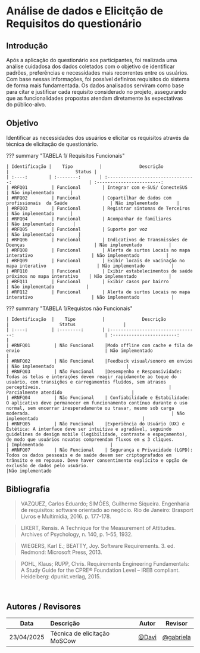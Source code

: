 # Análise de dados e Elicitção de Requisitos do questionário


## Introdução 
Após a aplicação do questionário aos participantes, foi realizada uma análise cuidadosa dos dados coletados com o objetivo de identificar padrões, preferências e necessidades mais recorrentes entre os usuários. Com base nessas informações, foi possível definiros requisitos do sistema de forma mais fundamentada. Os dados analisados serviram como base para citar e justificar cada requisito considerado no projeto, assegurando que as funcionalidades propostas atendam diretamente às expectativas do público-alvo.

## Objetivo 
Identificar as necessidades dos usuários e elicitar os requisitos através da técnica de elicitação de questionário.

??? summary "TABELA 1/ Requisitos Funcionais"
 

    | Identificação |    Tipo          |              Descrição                                          |                         Status |               
    | :----:        | :--------:       | :---------------------------------:                             | :------------------------:                     
    | #RFQ01         | Funcional        | Integrar com e-SUS/ ConecteSUS                                  | Não implementado      |                     
    | #RFQ02         | Funcional        | Copartilhar de dados com profissionais  da Saúde                | Não implementado       |                   
    | #RFQ03         | Funcional        | Registrar sintomas de Terceiros                                 | Não implementado      |                  
    | #RFQ04         | Funcional        | Acompanhar de familiares                                        | Não implementado       |                    
    | #RFQ05         | Funcional        | Suporte por voz                                                 | Não implementado         |                   
    | #RFQ06         | Funcional        | Indicativos de Transmissões de Doenças                          | Não implementado          |                  
    | #RFQ08         | Funcional        | Alerta de surtos Locais no mapa interativo                      | Não implementado          |                  
    | #RFQ09         | Funcional        | Exibir locais de vacinação no mapa interativo                   | Não implementado          |               
    | #RFQ10         | Funcional        | Exibir estabelecimentos de saúde próximos no mapa interativo    | Não implementado            |                
    | #RFQ11         | Funcional        | Exibir casos por bairro                                         | Não implementado            |                
    | #RFQ12         | Funcional        | Alerta de surtos Locais no mapa interativo                      | Não implementado            |                



??? summary "TABELA 1/Requistos não Funcionais"


    | Identificação  |    Tipo          |              Descrição                                               |                   Status                  |   
    | :----:         | :--------:       | :---------------------------------:                                  | :------------------------:                |    
    | #RNFQ01         | Não Funcional    |Modo offline com cache e fila de envio                                | Não implementado                          | 
    | #RNFQ02         | Não Funcional    |Feedback visual/sonoro em envios                                      | Não implementado                           | 
    | #RNFQ03         | Não Funcional    |Desempenho e Responsividade: Todas as telas e interações devem reagir rapidamente ao toque do usuário, com transições e carregamentos fluídos, sem atrasos perceptíveis.                                                | Parcialmente atendido                          | 
    | #RNFQ04         | Não Funcional    | Confiabilidade e Estabilidade: O aplicativo deve permanecer em funcionamento contínuo durante o uso normal, sem encerrar inesperadamente ou travar, mesmo sob carga moderada.                                                     | Não implementado                                       | 
    | #RNFQ05         | Não Funcional    |Experiência do Usuário (UX) e Estética: A interface deve ser intuitiva e agradável, seguindo guidelines de design mobile (legibilidade, contraste e espaçamento), de modo que usuários novatos compreendam fluxos em ≤ 3 cliques.                                                     | Implementado                         | 
    | #RNFQ07         | Não Funcional    | Segurança e Privacidade (LGPD): Todos os dados pessoais e de saúde devem ser criptografados em trânsito e em repouso. Deve haver consentimento explícito e opção de exclusão de dados pelo usuário.                                                   |Não implementado

## Bibliografia

> VAZQUEZ, Carlos Eduardo; SIMÕES, Guilherme Siqueira. Engenharia de requisitos: software orientado ao negócio. Rio de Janeiro: Brasport Livros e Multimídia, 2016. p. 177-178.

> LIKERT, Rensis. A Technique for the Measurement of Attitudes. Archives of Psychology, n. 140, p. 1–55, 1932.

> WIEGERS, Karl E.; BEATTY, Joy. Software Requirements. 3. ed. Redmond: Microsoft Press, 2013.

> POHL, Klaus; RUPP, Chris. Requirements Engineering Fundamentals: A Study Guide for the CPRE® Foundation Level – IREB compliant. Heidelberg: dpunkt.verlag, 2015.

</br>

## Autores / Revisores

| Data       |Descrição                                 | Autor                                      | Revisor                                     
| :--------: | :---------------------------------------- | :----------------------------------------: | :----------------------------------------: |
| 23/04/2025 | Técnica de elicitação MoSCow| [@Davi](https://github.com/daviRolvr)   | [@gabriela](https://github.com/gaubiela) |
